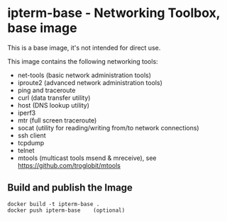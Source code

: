 # ipterm-base - Networking Toolbox, base image

This is a base image, it's not intended for direct use.

This image contains the following networking tools:

- net-tools (basic network administration tools)
- iproute2 (advanced network administration tools)
- ping and traceroute
- curl (data transfer utility)
- host (DNS lookup utility)
- iperf3
- mtr (full screen traceroute)
- socat (utility for reading/writing from/to network connections)
- ssh client
- tcpdump
- telnet
- mtools (multicast tools msend & mreceive),
  see https://github.com/troglobit/mtools

## Build and publish the Image

```
docker build -t ipterm-base .
docker push ipterm-base    (optional)
```
